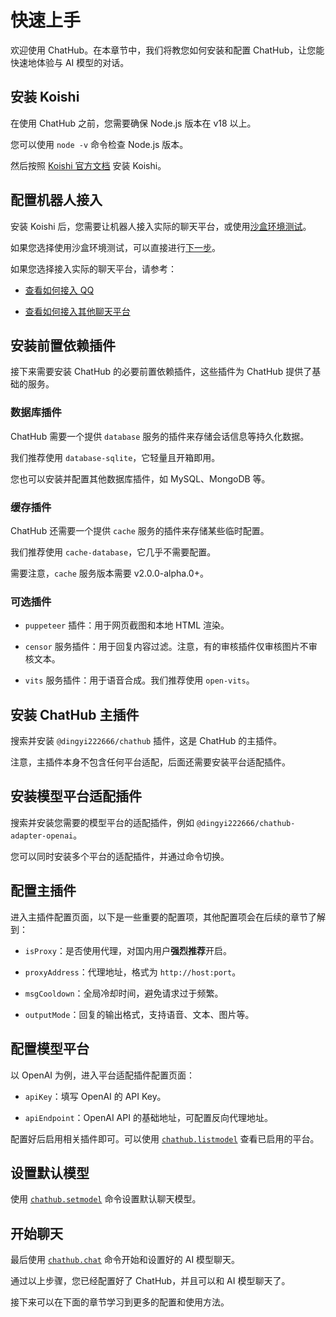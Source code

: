 # 快速上手

欢迎使用 ChatHub。在本章节中，我们将教您如何安装和配置 ChatHub，让您能快速地体验与 AI 模型的对话。

## 安装 Koishi

在使用 ChatHub 之前，您需要确保 Node.js 版本在 v18 以上。

您可以使用 `node -v` 命令检查 Node.js 版本。

然后按照 [Koishi 官方文档](https://koishi.chat/zh-CN/) 安装 Koishi。

## 配置机器人接入

安装 Koishi 后，您需要让机器人接入实际的聊天平台，或使用[沙盒环境测试](https://koishi.chat/zh-CN/manual/console/sandbox.html)。

如果您选择使用沙盒环境测试，可以直接进行[下一步](/guide/getting-started.html#安装前置依赖插件)。

如果您选择接入实际的聊天平台，请参考：

- [查看如何接入 QQ](https://forum.koishi.xyz/t/topic/2502/1) 

- [查看如何接入其他聊天平台](https://koishi.chat/zh-CN/manual/console/adapter.html) 

## 安装前置依赖插件

接下来需要安装 ChatHub 的必要前置依赖插件，这些插件为 ChatHub 提供了基础的服务。

### 数据库插件

ChatHub 需要一个提供 `database` 服务的插件来存储会话信息等持久化数据。

我们推荐使用 `database-sqlite`，它轻量且开箱即用。

您也可以安装并配置其他数据库插件，如 MySQL、MongoDB 等。

### 缓存插件

ChatHub 还需要一个提供 `cache` 服务的插件来存储某些临时配置。

我们推荐使用 `cache-database`，它几乎不需要配置。

需要注意，`cache` 服务版本需要 v2.0.0-alpha.0+。

### 可选插件

- `puppeteer` 插件：用于网页截图和本地 HTML 渲染。

- `censor` 服务插件：用于回复内容过滤。注意，有的审核插件仅审核图片不审核文本。

- `vits` 服务插件：用于语音合成。我们推荐使用 `open-vits`。

## 安装 ChatHub 主插件

搜索并安装 `@dingyi222666/chathub` 插件，这是 ChatHub 的主插件。

注意，主插件本身不包含任何平台适配，后面还需要安装平台适配插件。

## 安装模型平台适配插件

搜索并安装您需要的模型平台的适配插件，例如 `@dingyi222666/chathub-adapter-openai`。

您可以同时安装多个平台的适配插件，并通过命令切换。

## 配置主插件

进入主插件配置页面，以下是一些重要的配置项，其他配置项会在后续的章节了解到：

- `isProxy`：是否使用代理，对国内用户**强烈推荐**开启。

- `proxyAddress`：代理地址，格式为 `http://host:port`。

- `msgCooldown`：全局冷却时间，避免请求过于频繁。

- `outputMode`：回复的输出格式，支持语音、文本、图片等。

## 配置模型平台

以 OpenAI 为例，进入平台适配插件配置页面：

- `apiKey`：填写 OpenAI 的 API Key。

- `apiEndpoint`：OpenAI API 的基础地址，可配置反向代理地址。

配置好后启用相关插件即可。可以使用 [`chathub.listmodel`](/guide/useful-commands.html#chathub-listmodel) 查看已启用的平台。

## 设置默认模型

使用 [`chathub.setmodel`](/guide/useful-commands.html#chathub-setmodel) 命令设置默认聊天模型。

## 开始聊天

最后使用 [`chathub.chat`](/guide/useful-commands.html#chathub-chat) 命令开始和设置好的 AI 模型聊天。

通过以上步骤，您已经配置好了 ChatHub，并且可以和 AI 模型聊天了。

接下来可以在下面的章节学习到更多的配置和使用方法。
